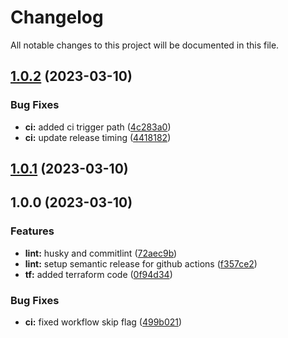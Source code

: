 # Changelog

All notable changes to this project will be documented in this file.

## [1.0.2](https://github.com/notespacejp/terraform-aws-cloudfront-functions-basic-auth/compare/v1.0.1...v1.0.2) (2023-03-10)


### Bug Fixes

* **ci:** added ci trigger path ([4c283a0](https://github.com/notespacejp/terraform-aws-cloudfront-functions-basic-auth/commit/4c283a0471bce287aac4431a23ce96c38240d0ca))
* **ci:** update release timing ([4418182](https://github.com/notespacejp/terraform-aws-cloudfront-functions-basic-auth/commit/4418182335cc6e29943ddb597707f8f38f9e153e))

## [1.0.1](https://github.com/notespacejp/terraform-cloudfront-functions-basic-auth/compare/v1.0.0...v1.0.1) (2023-03-10)

## 1.0.0 (2023-03-10)


### Features

* **lint:** husky and commitlint ([72aec9b](https://github.com/notespacejp/terraform-aws-cloudfront-functions-basic-auth/commit/72aec9be990af08f807ae5001079b845605c9a5e))
* **lint:** setup semantic release for github actions ([f357ce2](https://github.com/notespacejp/terraform-aws-cloudfront-functions-basic-auth/commit/f357ce25d6db27d1e6d85a7f10e378b03833acd6))
* **tf:** added terraform code ([0f94d34](https://github.com/notespacejp/terraform-aws-cloudfront-functions-basic-auth/commit/0f94d34e9080451a2c0c3c88d4cda3414a0db214))


### Bug Fixes

* **ci:** fixed workflow skip flag ([499b021](https://github.com/notespacejp/terraform-aws-cloudfront-functions-basic-auth/commit/499b021e462bc2c0288f8b37fe63d71d13ec2c3b))
